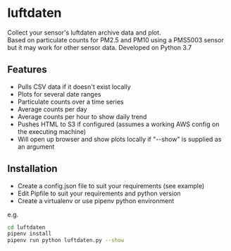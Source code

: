 # luftdaten
Collect your sensor's luftdaten archive data and plot.<br>
Based on particulate counts for PM2.5 and PM10 using a PMS5003 sensor but it may work for other sensor data.
Developed on Python 3.7

## Features

* Pulls CSV data if it doesn't exist locally
* Plots for several date ranges
* Particulate counts over a time series
* Average counts per day
* Average counts per hour to show daily trend
* Pushes HTML to S3 if configured (assumes a working AWS config on the executing machine)
* Will open up browser and show plots locally if "--show" is supplied as an argument

## Installation

* Create a config.json file to suit your requirements (see example)
* Edit Pipfile to suit your requirements and python version 
* Create a virtualenv or use pipenv python environment

e.g.

```bash
cd luftdaten
pipenv install
pipenv run python luftdaten.py --show
```



